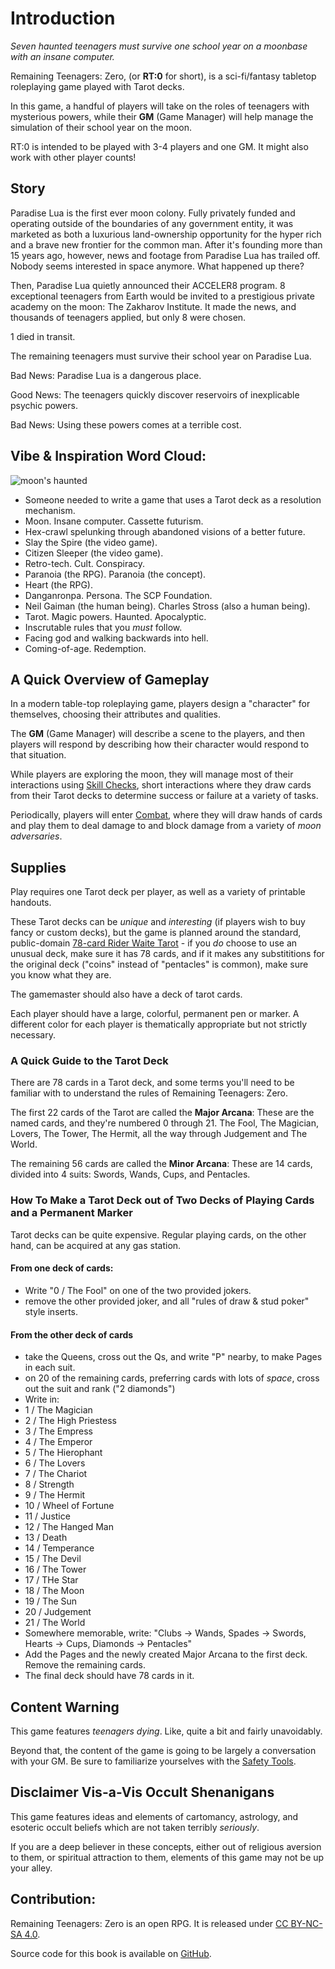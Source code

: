 # Introduction

_Seven haunted teenagers must survive one school year on a moonbase with an insane computer._

Remaining Teenagers: Zero, (or **RT:0** for short), is a sci-fi/fantasy tabletop roleplaying game played with Tarot decks.

In this game, a handful of players will take on the roles of teenagers with mysterious powers,
while their **GM** (Game Manager) will help manage the simulation of their school year on the moon.

RT:0 is intended to be played with 3-4 players and one GM.
It might also work with other player counts!

## Story

Paradise Lua is the first ever moon colony. Fully privately funded and operating outside of the
boundaries of any government entity,  it was marketed as both a luxurious
land-ownership opportunity for the hyper rich and a brave new frontier for the common man.
After it's founding more than 15 years ago, however, news and footage from Paradise Lua has trailed off.
Nobody seems interested in space anymore. What happened up there?

Then, Paradise Lua quietly announced their ACCELER8 program. 8 exceptional teenagers from Earth would
be invited to a prestigious private academy on the moon: The Zakharov Institute.
It made the news, and thousands of teenagers applied, but only 8 were chosen.

1 died in transit.

The remaining teenagers must survive their school year on Paradise Lua.

Bad News: Paradise Lua is a dangerous place.

Good News: The teenagers quickly discover reservoirs of inexplicable psychic powers.

Bad News: Using these powers comes at a terrible cost.

## Vibe & Inspiration Word Cloud:

![moon's haunted](images/moonhaunted.jpg)

* Someone needed to write a game that uses a Tarot deck as a resolution mechanism.
* Moon. Insane computer. Cassette futurism.
* Hex-crawl spelunking through abandoned visions of a better future.
* Slay the Spire (the video game).
* Citizen Sleeper (the video game).
* Retro-tech. Cult. Conspiracy.
* Paranoia (the RPG). Paranoia (the concept).
* Heart (the RPG).
* Danganronpa. Persona. The SCP Foundation.
* Neil Gaiman (the human being). Charles Stross (also a human being).
* Tarot. Magic powers. Haunted. Apocalyptic.
* Inscrutable rules that you _must_ follow.
* Facing god and walking backwards into hell.
* Coming-of-age. Redemption.

## A Quick Overview of Gameplay

In a modern table-top roleplaying game, players design a "character" for themselves, choosing their attributes and qualities.

The **GM** (Game Manager) will describe a scene to the players, and then players will respond by describing
how their character would respond to that situation.

While players are exploring the moon, they will manage most of their interactions using [Skill Checks](./skill_checks.md),
short interactions where they draw cards from their Tarot decks to determine success or failure at a variety of tasks.

Periodically, players will enter [Combat](./combat.md), where they will draw hands of cards and play them to
deal damage to and block damage from a variety of _moon adversaries_.

## Supplies

Play requires one Tarot deck per player, as well as a variety of printable handouts.

These Tarot decks can be _unique_ and _interesting_ (if players wish to buy fancy or custom decks),
but the game is planned around the standard, public-domain
[78-card Rider Waite Tarot](https://en.wikipedia.org/wiki/Rider%E2%80%93Waite_Tarot) -
if you _do_ choose to use an unusual deck, make sure it has 78 cards, and if it makes any substititions for the original deck
("coins" instead of "pentacles" is common), make sure you know what they are.

The gamemaster should also have a deck of tarot cards.

Each player should have a large, colorful, permanent pen or marker.
A different color for each player is thematically appropriate but not strictly necessary.

### A Quick Guide to the Tarot Deck

There are 78 cards in a Tarot deck, and some terms you'll need to be familiar with to understand
the rules of Remaining Teenagers: Zero.

The first 22 cards of the Tarot are called the **Major Arcana**: These are the named cards, and they're
numbered 0 through 21. The Fool, The Magician, Lovers, The Tower, The Hermit, all the way through Judgement
and The World.

The remaining 56 cards are called the **Minor Arcana**: These are 14 cards, divided into 4 suits: Swords,
Wands, Cups, and Pentacles.

### How To Make a Tarot Deck out of Two Decks of Playing Cards and a Permanent Marker

Tarot decks can be quite expensive. Regular playing cards, on the other hand, can be acquired at
any gas station.

#### From one deck of cards:
* Write "0 / The Fool" on one of the two provided jokers.
* remove the other provided joker, and all "rules of draw & stud poker" style inserts.

#### From the other deck of cards
* take the Queens, cross out the Qs, and write "P" nearby, to make Pages in each suit.
* on 20 of the remaining cards, preferring cards with lots of _space_, cross out the suit and rank ("2 diamonds")
* Write in:
* 1 / The Magician
* 2 / The High Priestess
* 3 / The Empress
* 4 / The Emperor
* 5 / The Hierophant
* 6 / The Lovers
* 7 / The Chariot
* 8 / Strength
* 9 / The Hermit
* 10 / Wheel of Fortune
* 11 / Justice
* 12 / The Hanged Man
* 13 / Death
* 14 / Temperance
* 15 / The Devil
* 16 / The Tower
* 17 / THe Star
* 18 / The Moon
* 19 / The Sun
* 20 / Judgement
* 21 / The World
* Somewhere memorable, write: "Clubs -> Wands, Spades -> Swords, Hearts -> Cups, Diamonds -> Pentacles"
* Add the Pages and the newly created Major Arcana to the first deck. Remove the remaining cards.
* The final deck should have 78 cards in it.

## Content Warning

This game features _teenagers dying_. Like, quite a bit and fairly unavoidably.

Beyond that, the content of the game is going to be largely a conversation with
your GM. Be sure to familiarize yourselves with the [Safety Tools](./safety.md).

## Disclaimer Vis-a-Vis Occult Shenanigans

This game features ideas and elements of cartomancy, astrology, and esoteric
occult beliefs which are not taken terribly _seriously_.

If you are a deep believer in these concepts, either out of religious aversion
to them, or spiritual attraction to them, elements of this game may not
be up your alley.

## Contribution:

Remaining Teenagers: Zero is an open RPG.
It is released under [CC BY-NC-SA 4.0](https://creativecommons.org/licenses/by-nc-sa/4.0/).

Source code for this book is available on [GitHub](https://github.com/cube-drone/rt0).